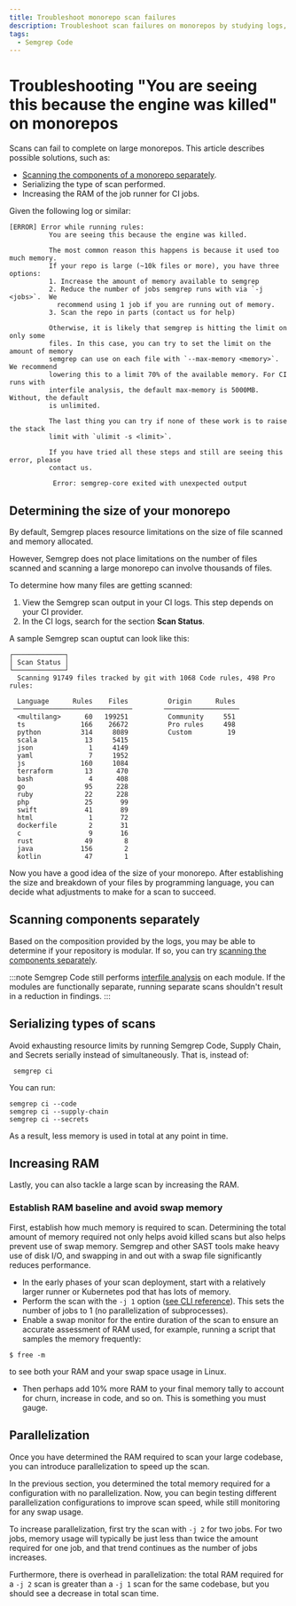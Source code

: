 ```yaml
---
title: Troubleshoot monorepo scan failures
description: Troubleshoot scan failures on monorepos by studying logs, compartmentalizing scans, increasing RAM, and running jobs in parallel.
tags:
  - Semgrep Code
---
```




# Troubleshooting "You are seeing this because the engine was killed" on monorepos

Scans can fail to complete on large monorepos. This article describes possible solutions, such as:

- [Scanning the components of a monorepo separately](/docs/kb/semgrep-ci/scan-monorepo-in-parts).
- Serializing the type of scan performed.
- Increasing the RAM of the job runner for CI jobs.

Given the following log or similar:

```
[ERROR] Error while running rules:
          You are seeing this because the engine was killed.

          The most common reason this happens is because it used too much memory.
          If your repo is large (~10k files or more), you have three options:
          1. Increase the amount of memory available to semgrep
          2. Reduce the number of jobs semgrep runs with via `-j <jobs>`.  We
            recommend using 1 job if you are running out of memory.
          3. Scan the repo in parts (contact us for help)

          Otherwise, it is likely that semgrep is hitting the limit on only some
          files. In this case, you can try to set the limit on the amount of memory
          semgrep can use on each file with `--max-memory <memory>`. We recommend
          lowering this to a limit 70% of the available memory. For CI runs with
          interfile analysis, the default max-memory is 5000MB. Without, the default
          is unlimited.

          The last thing you can try if none of these work is to raise the stack
          limit with `ulimit -s <limit>`.

          If you have tried all these steps and still are seeing this error, please
          contact us.

           Error: semgrep-core exited with unexpected output
```

## Determining the size of your monorepo

By default, Semgrep places resource limitations on the size of file scanned and memory allocated.

However, Semgrep does not place limitations on the number of files scanned and scanning a large monorepo can involve thousands of files.

To determine how many files are getting scanned:

1. View the Semgrep scan output in your CI logs. This step depends on your CI provider.
2. In the CI logs, search for the section **Scan Status**.

A sample Semgrep scan ouptut can look like this:

```console
┌─────────────┐
│ Scan Status │
└─────────────┘
  Scanning 91749 files tracked by git with 1068 Code rules, 498 Pro rules:

  Language      Rules    Files          Origin      Rules
 ──────────────────────────────        ───────────────────
  <multilang>      60   199251          Community     551
  ts              166    26672          Pro rules     498
  python          314     8089          Custom         19
  scala            13     5415
  json              1     4149
  yaml              7     1952
  js              160     1084
  terraform        13      470
  bash              4      408
  go               95      228
  ruby             22      228
  php              25       99
  swift            41       89
  html              1       72
  dockerfile        2       31
  c                 9       16
  rust             49        8
  java            156        2
  kotlin           47        1
```

Now you have a good idea of the size of your monorepo. After establishing the size and breakdown of your files by programming language, you can decide what adjustments to make for a scan to succeed.

## Scanning components separately

Based on the composition provided by the logs, you may be able to determine if your repository is modular. If so, you can try [scanning the components separately](/docs/kb/semgrep-ci/scan-monorepo-in-parts/).

:::note
Semgrep Code still performs [<i class="fa-regular fa-file-lines"></i> interfile analysis](/semgrep-code/semgrep-pro-engine-intro#types-of-semgrep-code-analysis) on each module. If the modules are functionally separate, running separate scans shouldn't result in a reduction in findings.
:::

## Serializing types of scans

Avoid exhausting resource limits by running Semgrep Code, Supply Chain, and Secrets serially instead of simultaneously. That is, instead of:

```console
 semgrep ci
```

You can run:

 ```
semgrep ci --code
semgrep ci --supply-chain
semgrep ci --secrets
 ```

As a result, less memory is used in total at any point in time.

## Increasing RAM

Lastly, you can also tackle a large scan by increasing the RAM.

### Establish RAM baseline and avoid swap memory

First, establish how much memory is required to scan. Determining the total amount of memory required not only helps avoid killed scans but also helps prevent use of swap memory. Semgrep and other SAST tools make heavy use of disk I/O, and swapping in and out with a swap file significantly reduces performance.

- In the early phases of your scan deployment, start with a relatively larger runner or Kubernetes pod that has lots of memory.
- Perform the scan with the `-j 1` option ([see CLI reference](/docs/cli-reference)). This sets the number of jobs to 1 (no parallelization of subprocesses).
- Enable a swap monitor for the entire duration of the scan to ensure an accurate assessment of RAM used, for example, running a script that samples the memory frequently:
```
$ free -m
```
to see both your RAM and your swap space usage in Linux.
- Then perhaps add 10% more RAM to your final memory tally to account for churn, increase in code, and so on.  This is something you must gauge.

## Parallelization

Once you have determined the RAM required to scan your large codebase, you can introduce parallelization to speed up the scan.

In the previous section, you determined the total memory required for a configuration with no parallelization. Now, you can begin testing different parallelization configurations to improve scan speed, while still monitoring for any swap usage.

To increase parallelization, first try the scan with `-j 2` for two jobs. For two jobs, memory usage will typically be just less than twice the amount required for one job, and that trend continues as the number of jobs increases.

Furthermore, there is overhead in parallelization: the total RAM required for a `-j 2` scan is greater than a `-j 1` scan for the same codebase, but you should see a decrease in total scan time.

<MoreHelp/>
